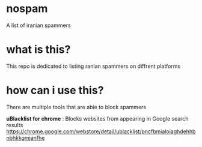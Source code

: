 # nospam
A list of iranian spammers

# what is this?
This repo is dedicated to listing ranian spammers on diffrent platforms

# how can i use this?
There are multiple tools that are able to block spammers

**uBlacklist for chrome** : Blocks websites from appearing in Google search results https://chrome.google.com/webstore/detail/ublacklist/pncfbmialoiaghdehhbnbhkkgmjanfhe
